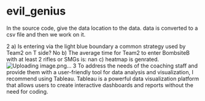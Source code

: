 # evil_genius

In the source code, give the data location to the data. data is converted to a csv file and then we work on it.

2   a) Is entering via the light blue boundary a common strategy used by Team2 on T side? No
    b) The average time for Team2 to enter BombsiteB with at least 2 rifles or SMGs is: nan
    c) heatmap is genrated.![Uploading image.png…]()
3  To address the needs of the coaching staff and provide them with a user-friendly tool for data analysis and visualization, I recommend using Tableau. Tableau is a powerful data visualization platform that allows users to create interactive dashboards and reports without the need for coding.
